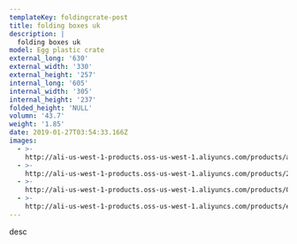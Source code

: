 ```yaml
---
templateKey: foldingcrate-post
title: folding boxes uk
description: |
  folding boxes uk
model: Egg plastic crate
external_long: '630'
external_width: '330'
external_height: '257'
internal_long: '605'
internal_width: '305'
internal_height: '237'
folded_height: 'NULL'
volumn: '43.7'
weight: '1.85'
date: 2019-01-27T03:54:33.166Z
images:
  - >-
    http://ali-us-west-1-products.oss-us-west-1.aliyuncs.com/products/a5787726b8364b3abedd07c363381386.jpg
  - >-
    http://ali-us-west-1-products.oss-us-west-1.aliyuncs.com/products/29057f692a4a4ddba8072eabf9324aa5.jpg
  - >-
    http://ali-us-west-1-products.oss-us-west-1.aliyuncs.com/products/07fa5572b0df47c299e0f84239bbea83.jpg
  - >-
    http://ali-us-west-1-products.oss-us-west-1.aliyuncs.com/products/e1b037143d664979aeb57149e5fbbaa7.jpg
---
```

desc
